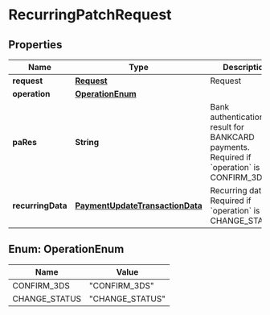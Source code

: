 
# RecurringPatchRequest

## Properties
Name | Type | Description | Notes
------------ | ------------- | ------------- | -------------
**request** | [**Request**](Request.md) | Request | 
**operation** | [**OperationEnum**](#OperationEnum) |  | 
**paRes** | **String** | Bank authentication result for BANKCARD payments. Required if &#x60;operation&#x60; is CONFIRM_3DS. |  [optional]
**recurringData** | [**PaymentUpdateTransactionData**](PaymentUpdateTransactionData.md) | Recurring data. Required if &#x60;operation&#x60; is CHANGE_STATUS. |  [optional]


<a name="OperationEnum"></a>
## Enum: OperationEnum
Name | Value
---- | -----
CONFIRM_3DS | &quot;CONFIRM_3DS&quot;
CHANGE_STATUS | &quot;CHANGE_STATUS&quot;



